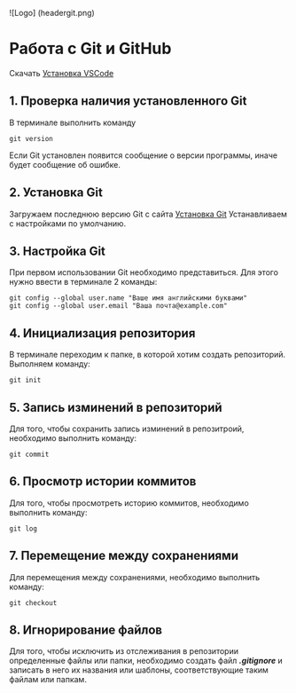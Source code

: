 ![Logo] (headergit.png)
# Работа с Git и GitHub
Скачать [Установка VSCode](https://code.visualstudio.com)
## 1. Проверка наличия установленного Git
В терминале выполнить команду 
```
git version
```
Если Git установлен появится сообщение о версии программы, иначе будет сообщение об ошибке. 
## 2. Установка Git
Загружаем последнюю версию Git с сайта [Установка Git](https://git-scm.com/downloads.)
Устанавливаем с настройками по умолчанию.
## 3. Настройка Git
При первом использовании Git необходимо представиться.
Для этого нужно ввести в терминале 2 команды:
```
git config --global user.name "Ваше имя английскими буквами"
git config --global user.email "Ваша почта@example.com"
```
## 4. Инициализация репозитория
В терминале переходим к папке, в которой хотим создать репозиторий. Выполняем команду:
```
git init
```
## 5. Запись изминений в репозиторий
Для того, чтобы сохранить запись изминений в репозитроий, необходимо выполнить команду:
```
git commit
```
## 6. Просмотр истории коммитов
Для того, чтобы просмотреть историю коммитов, необходимо выполнить команду:
```
git log
```
## 7. Перемещение между сохранениями 
Для перемещения между сохранениями, необходимо выполнить команду:
```
git checkout
```
## 8. Игнорирование файлов
Для того, чтобы исключить из отслеживания в репозитории определенные файлы или папки, необходимо создать файл ***.gitignore*** и записать в него их названия или шаблоны, соответствующие таким файлам или папкам.
